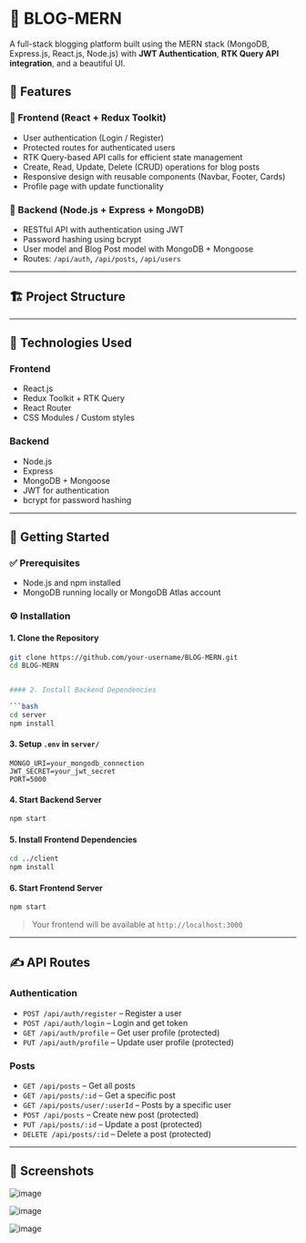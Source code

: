 # 📝 BLOG-MERN

A full-stack blogging platform built using the MERN stack (MongoDB, Express.js, React.js, Node.js) with **JWT Authentication**, **RTK Query API integration**, and a beautiful UI.

## 📌 Features

### 🚀 Frontend (React + Redux Toolkit)
- User authentication (Login / Register)
- Protected routes for authenticated users
- RTK Query-based API calls for efficient state management
- Create, Read, Update, Delete (CRUD) operations for blog posts
- Responsive design with reusable components (Navbar, Footer, Cards)
- Profile page with update functionality

### 🔐 Backend (Node.js + Express + MongoDB)
- RESTful API with authentication using JWT
- Password hashing using bcrypt
- User model and Blog Post model with MongoDB + Mongoose
- Routes: `/api/auth`, `/api/posts`, `/api/users`

---

## 🏗️ Project Structure


---

## 🧪 Technologies Used

### Frontend
- React.js
- Redux Toolkit + RTK Query
- React Router
- CSS Modules / Custom styles

### Backend
- Node.js
- Express
- MongoDB + Mongoose
- JWT for authentication
- bcrypt for password hashing

---

## 🔧 Getting Started

### ✅ Prerequisites
- Node.js and npm installed
- MongoDB running locally or MongoDB Atlas account

### ⚙️ Installation

#### 1. Clone the Repository
```bash
git clone https://github.com/your-username/BLOG-MERN.git
cd BLOG-MERN


#### 2. Install Backend Dependencies

```bash
cd server
npm install
```

#### 3. Setup `.env` in `server/`

```
MONGO_URI=your_mongodb_connection
JWT_SECRET=your_jwt_secret
PORT=5000
```

#### 4. Start Backend Server

```bash
npm start
```

#### 5. Install Frontend Dependencies

```bash
cd ../client
npm install
```

#### 6. Start Frontend Server

```bash
npm start
```

> Your frontend will be available at `http://localhost:3000`

---

## ✍️ API Routes

### Authentication

* `POST /api/auth/register` – Register a user
* `POST /api/auth/login` – Login and get token
* `GET /api/auth/profile` – Get user profile (protected)
* `PUT /api/auth/profile` – Update user profile (protected)

### Posts

* `GET /api/posts` – Get all posts
* `GET /api/posts/:id` – Get a specific post
* `GET /api/posts/user/:userId` – Posts by a specific user
* `POST /api/posts` – Create new post (protected)
* `PUT /api/posts/:id` – Update a post (protected)
* `DELETE /api/posts/:id` – Delete a post (protected)

---

## 📸 Screenshots

![image](https://github.com/user-attachments/assets/4e914085-bac1-4132-800b-fc375df15ce4)

![image](https://github.com/user-attachments/assets/6af63b29-1a70-487c-a23b-8a3340096a62)


![image](https://github.com/user-attachments/assets/45539174-7899-4c63-beb0-066b24eeb34d)

